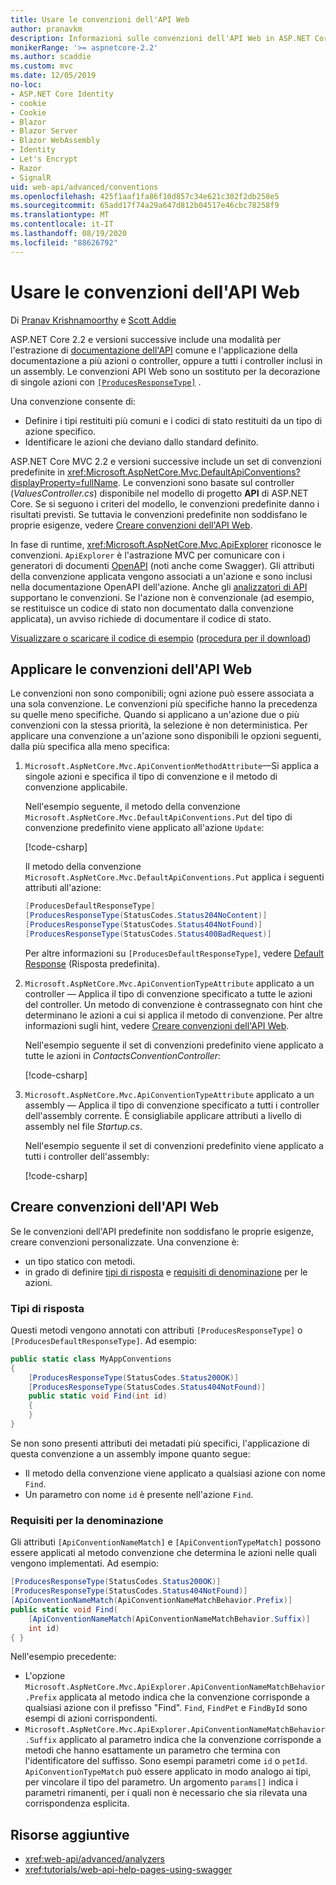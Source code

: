 ```yaml
---
title: Usare le convenzioni dell'API Web
author: pranavkm
description: Informazioni sulle convenzioni dell'API Web in ASP.NET Core.
monikerRange: '>= aspnetcore-2.2'
ms.author: scaddie
ms.custom: mvc
ms.date: 12/05/2019
no-loc:
- ASP.NET Core Identity
- cookie
- Cookie
- Blazor
- Blazor Server
- Blazor WebAssembly
- Identity
- Let's Encrypt
- Razor
- SignalR
uid: web-api/advanced/conventions
ms.openlocfilehash: 425f1aaf1fa86f10d857c34e621c302f2db258e5
ms.sourcegitcommit: 65add17f74a29a647d812b04517e46cbc78258f9
ms.translationtype: MT
ms.contentlocale: it-IT
ms.lasthandoff: 08/19/2020
ms.locfileid: "88626792"
---
```

# <a name="use-web-api-conventions"></a>Usare le convenzioni dell'API Web

Di [Pranav Krishnamoorthy](https://github.com/pranavkm) e [Scott Addie](https://github.com/scottaddie)

ASP.NET Core 2.2 e versioni successive include una modalità per l'estrazione di [documentazione dell'API](xref:tutorials/web-api-help-pages-using-swagger) comune e l'applicazione della documentazione a più azioni o controller, oppure a tutti i controller inclusi in un assembly. Le convenzioni API Web sono un sostituto per la decorazione di singole azioni con [`[ProducesResponseType]`](xref:Microsoft.AspNetCore.Mvc.ProducesResponseTypeAttribute) .

Una convenzione consente di:

* Definire i tipi restituiti più comuni e i codici di stato restituiti da un tipo di azione specifico.
* Identificare le azioni che deviano dallo standard definito.

ASP.NET Core MVC 2.2 e versioni successive include un set di convenzioni predefinite in <xref:Microsoft.AspNetCore.Mvc.DefaultApiConventions?displayProperty=fullName>. Le convenzioni sono basate sul controller (*ValuesController.cs*) disponibile nel modello di progetto **API** di ASP.NET Core. Se si seguono i criteri del modello, le convenzioni predefinite danno i risultati previsti. Se tuttavia le convenzioni predefinite non soddisfano le proprie esigenze, vedere [Creare convenzioni dell'API Web](#create-web-api-conventions).

In fase di runtime, <xref:Microsoft.AspNetCore.Mvc.ApiExplorer> riconosce le convenzioni. `ApiExplorer` è l'astrazione MVC per comunicare con i generatori di documenti [OpenAPI](https://www.openapis.org/) (noti anche come Swagger). Gli attributi della convenzione applicata vengono associati a un'azione e sono inclusi nella documentazione OpenAPI dell'azione. Anche gli [analizzatori di API](xref:web-api/advanced/analyzers) supportano le convenzioni. Se l'azione non è convenzionale (ad esempio, se restituisce un codice di stato non documentato dalla convenzione applicata), un avviso richiede di documentare il codice di stato.

[Visualizzare o scaricare il codice di esempio](https://github.com/dotnet/AspNetCore.Docs/tree/master/aspnetcore/web-api/advanced/conventions/sample) ([procedura per il download](xref:index#how-to-download-a-sample))

## <a name="apply-web-api-conventions"></a>Applicare le convenzioni dell'API Web

Le convenzioni non sono componibili; ogni azione può essere associata a una sola convenzione. Le convenzioni più specifiche hanno la precedenza su quelle meno specifiche. Quando si applicano a un'azione due o più convenzioni con la stessa priorità, la selezione è non deterministica. Per applicare una convenzione a un'azione sono disponibili le opzioni seguenti, dalla più specifica alla meno specifica:

1. `Microsoft.AspNetCore.Mvc.ApiConventionMethodAttribute`&mdash;Si applica a singole azioni e specifica il tipo di convenzione e il metodo di convenzione applicabile.

    Nell'esempio seguente, il metodo della convenzione `Microsoft.AspNetCore.Mvc.DefaultApiConventions.Put` del tipo di convenzione predefinito viene applicato all'azione `Update`:

    [!code-csharp[](conventions/sample/Controllers/ContactsConventionController.cs?name=snippet_ApiConventionMethod&highlight=3)]

    Il metodo della convenzione `Microsoft.AspNetCore.Mvc.DefaultApiConventions.Put` applica i seguenti attributi all'azione:

    ```csharp
    [ProducesDefaultResponseType]
    [ProducesResponseType(StatusCodes.Status204NoContent)]
    [ProducesResponseType(StatusCodes.Status404NotFound)]
    [ProducesResponseType(StatusCodes.Status400BadRequest)]
    ```

    Per altre informazioni su `[ProducesDefaultResponseType]`, vedere [Default Response](https://swagger.io/docs/specification/describing-responses/#default) (Risposta predefinita).

1. `Microsoft.AspNetCore.Mvc.ApiConventionTypeAttribute` applicato a un controller &mdash; Applica il tipo di convenzione specificato a tutte le azioni del controller. Un metodo di convenzione è contrassegnato con hint che determinano le azioni a cui si applica il metodo di convenzione. Per altre informazioni sugli hint, vedere [Creare convenzioni dell'API Web](#create-web-api-conventions).

    Nell'esempio seguente il set di convenzioni predefinito viene applicato a tutte le azioni in *ContactsConventionController*:

    [!code-csharp[](conventions/sample/Controllers/ContactsConventionController.cs?name=snippet_ApiConventionTypeAttribute&highlight=2)]

1. `Microsoft.AspNetCore.Mvc.ApiConventionTypeAttribute` applicato a un assembly &mdash; Applica il tipo di convenzione specificato a tutti i controller dell'assembly corrente. È consigliabile applicare attributi a livello di assembly nel file *Startup.cs*.

    Nell'esempio seguente il set di convenzioni predefinito viene applicato a tutti i controller dell'assembly:

    [!code-csharp[](conventions/sample/Startup.cs?name=snippet_ApiConventionTypeAttribute&highlight=1)]

## <a name="create-web-api-conventions"></a>Creare convenzioni dell'API Web

Se le convenzioni dell'API predefinite non soddisfano le proprie esigenze, creare convenzioni personalizzate. Una convenzione è:

* un tipo statico con metodi.
* in grado di definire [tipi di risposta](#response-types) e [requisiti di denominazione](#naming-requirements) per le azioni.

### <a name="response-types"></a>Tipi di risposta

Questi metodi vengono annotati con attributi `[ProducesResponseType]` o `[ProducesDefaultResponseType]`. Ad esempio:

```csharp
public static class MyAppConventions
{
    [ProducesResponseType(StatusCodes.Status200OK)]
    [ProducesResponseType(StatusCodes.Status404NotFound)]
    public static void Find(int id)
    {
    }
}
```

Se non sono presenti attributi dei metadati più specifici, l'applicazione di questa convenzione a un assembly impone quanto segue:

* Il metodo della convenzione viene applicato a qualsiasi azione con nome `Find`.
* Un parametro con nome `id` è presente nell'azione `Find`.

### <a name="naming-requirements"></a>Requisiti per la denominazione

Gli attributi `[ApiConventionNameMatch]` e `[ApiConventionTypeMatch]` possono essere applicati al metodo convenzione che determina le azioni nelle quali vengono implementati. Ad esempio:

```csharp
[ProducesResponseType(StatusCodes.Status200OK)]
[ProducesResponseType(StatusCodes.Status404NotFound)]
[ApiConventionNameMatch(ApiConventionNameMatchBehavior.Prefix)]
public static void Find(
    [ApiConventionNameMatch(ApiConventionNameMatchBehavior.Suffix)]
    int id)
{ }
```

Nell'esempio precedente:

* L'opzione `Microsoft.AspNetCore.Mvc.ApiExplorer.ApiConventionNameMatchBehavior.Prefix` applicata al metodo indica che la convenzione corrisponde a qualsiasi azione con il prefisso "Find". `Find`, `FindPet` e `FindById` sono esempi di azioni corrispondenti.
* `Microsoft.AspNetCore.Mvc.ApiExplorer.ApiConventionNameMatchBehavior.Suffix` applicato al parametro indica che la convenzione corrisponde a metodi che hanno esattamente un parametro che termina con l'identificatore del suffisso. Sono esempi parametri come `id` o `petId`. `ApiConventionTypeMatch` può essere applicato in modo analogo ai tipi, per vincolare il tipo del parametro. Un argomento `params[]` indica i parametri rimanenti, per i quali non è necessario che sia rilevata una corrispondenza esplicita.

## <a name="additional-resources"></a>Risorse aggiuntive

* <xref:web-api/advanced/analyzers>
* <xref:tutorials/web-api-help-pages-using-swagger>
